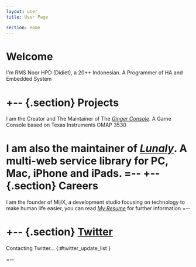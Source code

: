 ```yaml
---
layout: user
title: User Page

section: Home
---
```


Welcome
=======

I'm RMS Noor HPD (Didiet), a 20++ Indonesian. A Programmer of HA and Embedded System

+--	{.section}
Projects
========
I am the Creator and The Maintainer of The _[Ginger Console](/ginger)_. A Game Console based on Texas Instruments OMAP 3530

I am also the maintainer of _[Lunaly](/lunaly)_. A multi-web service library for PC, Mac, iPhone and iPads.
=--
+--	{.section}
Careers
========
I am the founder of MijiX, a development studio focusing on technology to make human life easier, you can read _[My Resume](http://www.scribd.com/doc/29747652/Resume-Online)_ for further information
=--


+-- {.section}
[Twitter](http://twitter.com/lynxluna)
====================================

Contacting Twitter... 
{:#twitter_update_list }

=--